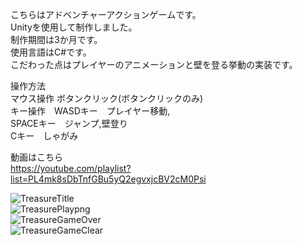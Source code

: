 こちらはアドベンチャーアクションゲームです。  
Unityを使用して制作しました。  
制作期間は3か月です。  
使用言語はC#です。  
こだわった点はプレイヤーのアニメーションと壁を登る挙動の実装です。  
  
操作方法  
マウス操作 ボタンクリック(ボタンクリックのみ)  
キー操作　WASDキー　プレイヤー移動,  
          SPACEキー　ジャンプ,壁登り  
          Cキー　しゃがみ  
            
動画はこちら  
https://youtube.com/playlist?list=PL4mk8sDbTnfGBu5yQ2egvxjcBV2cM0Psi  
  
  ![TreasureTitle](https://user-images.githubusercontent.com/71370181/111797792-ce60df00-890c-11eb-85b2-bf50f2a1a0ef.png)  
  ![TreasurePlaypng](https://user-images.githubusercontent.com/71370181/111797748-c6a13a80-890c-11eb-9e40-0599a1d3ac93.png)  
  ![TreasureGameOver](https://user-images.githubusercontent.com/71370181/111797805-d15bcf80-890c-11eb-8fb6-ee7bf8d19540.png)  
  ![TreasureGameClear](https://user-images.githubusercontent.com/71370181/111797836-d7ea4700-890c-11eb-8594-556863f77c2f.png)
